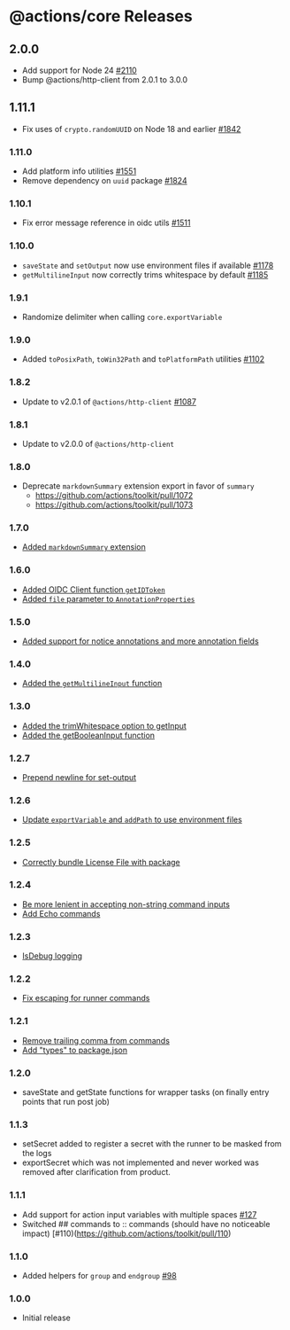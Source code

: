 # @actions/core Releases

## 2.0.0
- Add support for Node 24 [#2110](https://github.com/actions/toolkit/pull/2110)
- Bump @actions/http-client from 2.0.1 to 3.0.0

## 1.11.1
- Fix uses of `crypto.randomUUID` on Node 18 and earlier [#1842](https://github.com/actions/toolkit/pull/1842)

### 1.11.0
- Add platform info utilities [#1551](https://github.com/actions/toolkit/pull/1551)
- Remove dependency on `uuid` package [#1824](https://github.com/actions/toolkit/pull/1824)

### 1.10.1
- Fix error message reference in oidc utils [#1511](https://github.com/actions/toolkit/pull/1511)

### 1.10.0
- `saveState` and `setOutput` now use environment files if available [#1178](https://github.com/actions/toolkit/pull/1178)
- `getMultilineInput` now correctly trims whitespace by default [#1185](https://github.com/actions/toolkit/pull/1185)

### 1.9.1
- Randomize delimiter when calling `core.exportVariable`

### 1.9.0
- Added `toPosixPath`, `toWin32Path` and `toPlatformPath` utilities [#1102](https://github.com/actions/toolkit/pull/1102)

### 1.8.2
- Update to v2.0.1 of `@actions/http-client` [#1087](https://github.com/actions/toolkit/pull/1087)

### 1.8.1
- Update to v2.0.0 of `@actions/http-client`

### 1.8.0
- Deprecate `markdownSummary` extension export in favor of `summary`
  - https://github.com/actions/toolkit/pull/1072
  - https://github.com/actions/toolkit/pull/1073

### 1.7.0
- [Added `markdownSummary` extension](https://github.com/actions/toolkit/pull/1014)

### 1.6.0
- [Added OIDC Client function `getIDToken`](https://github.com/actions/toolkit/pull/919)
- [Added `file` parameter to `AnnotationProperties`](https://github.com/actions/toolkit/pull/896) 

### 1.5.0
- [Added support for notice annotations and more annotation fields](https://github.com/actions/toolkit/pull/855)

### 1.4.0
- [Added the `getMultilineInput` function](https://github.com/actions/toolkit/pull/829)

### 1.3.0
- [Added the trimWhitespace option to getInput](https://github.com/actions/toolkit/pull/802)
- [Added the getBooleanInput function](https://github.com/actions/toolkit/pull/725)

### 1.2.7
- [Prepend newline for set-output](https://github.com/actions/toolkit/pull/772)

### 1.2.6
- [Update `exportVariable` and `addPath` to use environment files](https://github.com/actions/toolkit/pull/571)

### 1.2.5
- [Correctly bundle License File with package](https://github.com/actions/toolkit/pull/548)

### 1.2.4
- [Be more lenient in accepting non-string command inputs](https://github.com/actions/toolkit/pull/405)
- [Add Echo commands](https://github.com/actions/toolkit/pull/411)

### 1.2.3

- [IsDebug logging](README.md#logging)

### 1.2.2

- [Fix escaping for runner commands](https://github.com/actions/toolkit/pull/302)

### 1.2.1

- [Remove trailing comma from commands](https://github.com/actions/toolkit/pull/263)
- [Add \"types\" to package.json](https://github.com/actions/toolkit/pull/221)

### 1.2.0

- saveState and getState functions for wrapper tasks (on finally entry points that run post job)

### 1.1.3 

- setSecret added to register a secret with the runner to be masked from the logs
- exportSecret which was not implemented and never worked was removed after clarification from product.

### 1.1.1

- Add support for action input variables with multiple spaces [#127](https://github.com/actions/toolkit/issues/127)
- Switched ## commands to :: commands (should have no noticeable impact) [#110)(https://github.com/actions/toolkit/pull/110)

### 1.1.0

- Added helpers for `group` and `endgroup` [#98](https://github.com/actions/toolkit/pull/98)

### 1.0.0

- Initial release
